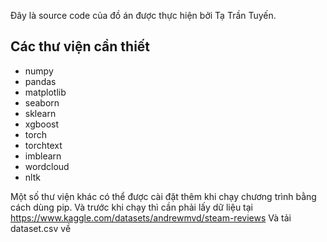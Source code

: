 Đây là source code của đồ án được thực hiện bởi Tạ Trần Tuyến.
## Các thư viện cần thiết
- numpy
- pandas
- matplotlib
- seaborn
- sklearn
- xgboost
- torch
- torchtext
- imblearn
- wordcloud
- nltk

Một số thư viện khác có thể được cài đặt thêm khi chạy chương trình bằng cách dùng pip. Và trước khi chạy thì cần phải lấy dữ liệu tại https://www.kaggle.com/datasets/andrewmvd/steam-reviews
Và tải dataset.csv về 
